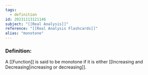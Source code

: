 ```yaml
---
tags:
  - definition
id: 20231113121146
subject: "[[Real Analysis]]"
reference: "[[Real Analysis Flashcards]]"
alias: "monotone"
---
```

### Definition:
A [[Function]] is said to be monotone if it is either [[Increasing and Decreasing|increasing or decreasing]].